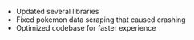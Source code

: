 - Updated several libraries
- Fixed pokemon data scraping that caused crashing
- Optimized codebase for faster experience